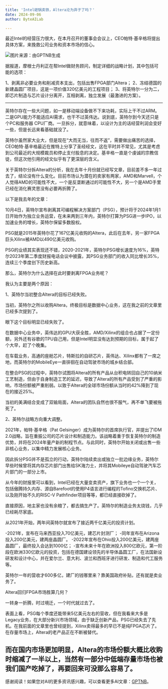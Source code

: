 ```yaml
---
title: 'Intel砸锅卖铁，Altera沦为弃子了吗？'
date: 2024-09-06
author: ByteAILab

---
```


最近Intel的经营压力很大，在本月召开的董事会会议上，CEO帕特·基辛格将提出具体方案，来挽救公司业务和资本市场的信心。

![图片来源：由GPTNB生成](http://www.jesonc.com/upload/3B33CB85B496C0CB6FBA4C2BD79320AD/1725428896358/FlUEA80hQ4UTY8OIymJ7AfS0s60w.png)

据报道，摩根士丹利正在帮Intel做财务顾问，制定详细的战略计划，其中包括可能的选项：

1、剥离非必要业务和削减资本支出，包括出售FPGA部门Altera；
2、冻结德国的新建晶圆厂项目，这是一项价值320亿美元的工程项目；
3、将英特尔一分为二，即芯片制造与芯片设计分离开，互相剥离，独立发展（最激进的方案）。

---


英特尔存在一些大问题，如一是移动端设备做不下来功耗，实际上干不过ARM。二是GPU能力不能适应AI需求，也干不过英伟达。说到底，英特尔到今天还只是个PC和服务器 CPU厂商。一旦拆分，就意味着，以设计为主的话经营利润会变好一些，但是长远来看基础就没了。

英特尔虽然家大业大，但是现在“大而无当，往而不返”，需要做出痛苦的选择，CEO帕特·基辛格最近在推特上分享了圣经经文，这在平时并不常见，尤其是考虑到公司最近的大规模裁员和停止支付股息的决定。基辛格一直是个虔诚的宗教信徒，但这次他引用的经文似乎有了更深层的含义。

关于英特尔分拆Altera的分析，我在去年十月份就已经写文章，目前差不多一年过去了，结论没有什么变化。目前市场认为潜在的卖家有两家，AMD和Marvell，个人觉得AMD的可能性不大，一个是反垄断通过的可能性不大，另一个是AMD手里已经在消化赛灵思没有必要再折腾了。

以下是我去年的文章：

10月4日，英特尔宣布剥离其可编程解决方案部门（PSG），预计将于2024年1月1日开始作为独立业务运营，在未来两到三年内，英特尔打算为PSG进一步IPO，以加速业务的增长，英特尔保留多数股权。

PSG就是2015年英特尔花了167亿美元收购的Altera，此后在去年，另一家FPGA巨头Xilinx被AMD以490亿美元收购。

PSG的业绩其实表现还不错，2020-2021年，英特尔PSG增长速度为16%，英特尔2023年第二季度财报电话会议中披露，其PSG业务部门的收入同比增长35%，连续三个季度创下历史新高。

那么，英特尔为什么选择在此时要剥离FPGA业务呢？

我认为主要是两个原因：

1、英特尔当初整合Altera的目标已经失败。

当初，英特尔之所以收购Altera，终极目标是数据中心业务，这在我之前的文章里已经多次提到了。

眼下这个目标明显已经失败了。

在数据中心业务中，英伟达的GPU大获全胜，AMD/Xilinx的组合也占据了一定份额，另外还有谷歌的TPU自己用，但是Intel明显没有达到预期的目标，属于起了个大早，赶了个晚集。

在车载业务，高通的座舱芯片，特斯拉的自研芯片，英伟达、Xilinx都有了一席之地，而英特尔的MobileEye一直徘徊在自动驾驶市场的城乡结合部。

在整合PSG的过程中，英特尔试图将Altera的所有产品从台积电转回自己的10纳米工艺制造，但由于自身制造工艺的延迟，导致了Altera的所有产品受到了严重的影响，市场份额被严重削弱。以致于Altera的全球市场份额从当时的42%降到了现在的接近25%。

当初的美满结合变成了双输局面，Altera的团队自然也很不服气，再不单飞要被拖死了。

2、英特尔战略方向重大调整。

2021年，帕特·基辛格（Pat Gelsinger）成为英特尔的首席执行官，并提出了IDM 2.0战略，旨在重振公司的芯片设计和制造能力。该战略着重于恢复英特尔的制造优势，并将在2024年量产新的制程节点。与此同时，英特尔开始关闭或出售一些非核心业务，以集中精力发展核心业务。

因此拆分PSG并不是孤立的行动，英特尔陆续卖出或独立一批边缘业务，英特尔早些时候曾将其内存芯片部门出售给SK海力士，并将其Mobileye自动驾驶汽车芯片部门的一部分上市。

从今年的财报里可以看到，Intel已经在大量变卖资产，旗下业务也一个一个关，包括傲腾持久内存、源自Barefoot的使用P4语言进行编程的Tofino交换机芯片、以及刚开始不久的RISC-V Pathfinder项目等等，都已经直接砍掉了。

直接原因，地主家也没有余粮了，都去搞生产了。英特尔的制造业务太烧钱，几乎已经耗尽家底。

从2021年开始，两年间英特尔就宣布了接近两千亿美元的投资计划。

-2021年，宣布在马来西亚投入70亿美元，建芯片封测厂；
-同年宣布在Arizona投入200亿美元，建两座晶圆厂。
-2022年宣布在Ohio投入200亿美元，建两座晶圆厂，最终投入会达到1000亿；
-宣布未来十年在欧洲投入800亿欧元，第一阶段在欧洲330亿欧元的投资，包括在德国建设领先的半导体晶圆工厂，在法国新设研发和设计中心，并在爱尔兰、意大利、波兰和西班牙进行研发、制造和代工服务等。

英特尔一年的营收才600多亿，建厂的钱哪里来？靠美国政府补贴，还有就是卖业务了。

Altera回归FPGA市场胜算几何？

一转身一折腾，时过境迁，一个时代就过去了。

表面上看，PSG每个季度还能带来5亿美元左右的营收，但在我看来大多是Legacy业务，在大部分新兴市场领域，由于缺乏创新产品，PSG已经失去了先机。在我前面的文章里也曾经提到，Xilinx卖得最多的早已不是纯FPGA芯片了。在存量市场上，Altera的老产品正在不断被替代。

而在国内市场更加明显，Altera的市场份额大概比收购时缩减了一半以上，当然有一部分中低端存量市场也被我们国产吃掉了，再要回来可没那么容易了。
---
感谢阅读！如果您对AI的更多资讯感兴趣，可以查看更多AI文章：[GPTNB](https://gptnb.com)。